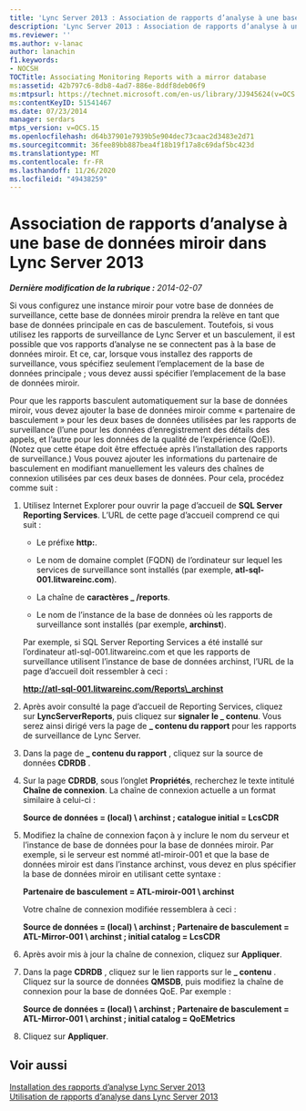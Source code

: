 ```yaml
---
title: 'Lync Server 2013 : Association de rapports d’analyse à une base de données miroir'
description: 'Lync Server 2013 : Association de rapports d’analyse à une base de données miroir.'
ms.reviewer: ''
ms.author: v-lanac
author: lanachin
f1.keywords:
- NOCSH
TOCTitle: Associating Monitoring Reports with a mirror database
ms:assetid: 42b797c6-8db8-4ad7-886e-8ddf8deb06f9
ms:mtpsurl: https://technet.microsoft.com/en-us/library/JJ945624(v=OCS.15)
ms:contentKeyID: 51541467
ms.date: 07/23/2014
manager: serdars
mtps_version: v=OCS.15
ms.openlocfilehash: d64b37901e7939b5e904dec73caac2d3483e2d71
ms.sourcegitcommit: 36fee89bb887bea4f18b19f17a8c69daf5bc423d
ms.translationtype: MT
ms.contentlocale: fr-FR
ms.lasthandoff: 11/26/2020
ms.locfileid: "49438259"
---
```

# <a name="associating-monitoring-reports-with-a-mirror-database-in-lync-server-2013"></a>Association de rapports d’analyse à une base de données miroir dans Lync Server 2013

<div data-xmlns="http://www.w3.org/1999/xhtml">

<div class="topic" data-xmlns="http://www.w3.org/1999/xhtml" data-msxsl="urn:schemas-microsoft-com:xslt" data-cs="https://msdn.microsoft.com/">

<div data-asp="https://msdn2.microsoft.com/asp">



</div>

<div id="mainSection">

<div id="mainBody">

<span> </span>

_**Dernière modification de la rubrique :** 2014-02-07_

Si vous configurez une instance miroir pour votre base de données de surveillance, cette base de données miroir prendra la relève en tant que base de données principale en cas de basculement. Toutefois, si vous utilisez les rapports de surveillance de Lync Server et un basculement, il est possible que vos rapports d’analyse ne se connectent pas à la base de données miroir. Et ce, car, lorsque vous installez des rapports de surveillance, vous spécifiez seulement l’emplacement de la base de données principale ; vous devez aussi spécifier l’emplacement de la base de données miroir.

Pour que les rapports basculent automatiquement sur la base de données miroir, vous devez ajouter la base de données miroir comme « partenaire de basculement » pour les deux bases de données utilisées par les rapports de surveillance (l’une pour les données d’enregistrement des détails des appels, et l’autre pour les données de la qualité de l’expérience (QoE)). (Notez que cette étape doit être effectuée après l’installation des rapports de surveillance.) Vous pouvez ajouter les informations du partenaire de basculement en modifiant manuellement les valeurs des chaînes de connexion utilisées par ces deux bases de données. Pour cela, procédez comme suit :

1.  Utilisez Internet Explorer pour ouvrir la page d’accueil de **SQL Server Reporting Services**. L’URL de cette page d’accueil comprend ce qui suit :
    
      - Le préfixe **http:**.
    
      - Le nom de domaine complet (FQDN) de l’ordinateur sur lequel les services de surveillance sont installés (par exemple, **atl-sql-001.litwareinc.com**).
    
      - La chaîne de **caractères \_ /reports**.
    
      - Le nom de l’instance de la base de données où les rapports de surveillance sont installés (par exemple, **archinst**).
    
    Par exemple, si SQL Server Reporting Services a été installé sur l’ordinateur atl-sql-001.litwareinc.com et que les rapports de surveillance utilisent l’instance de base de données archinst, l’URL de la page d’accueil doit ressembler à ceci :
    
    **http://atl-sql-001.litwareinc.com/Reports\_archinst**

2.  Après avoir consulté la page d’accueil de Reporting Services, cliquez sur **LyncServerReports**, puis cliquez sur **signaler le \_ contenu**. Vous serez ainsi dirigé vers la page de **\_ contenu du rapport** pour les rapports de surveillance de Lync Server.

3.  Dans la page de **\_ contenu du rapport** , cliquez sur la source de données **CDRDB** .

4.  Sur la page **CDRDB**, sous l’onglet **Propriétés**, recherchez le texte intitulé **Chaîne de connexion**. La chaîne de connexion actuelle a un format similaire à celui-ci :
    
    **Source de données = (local) \\ archinst ; catalogue initial = LcsCDR**

5.  Modifiez la chaîne de connexion façon à y inclure le nom du serveur et l’instance de base de données pour la base de données miroir. Par exemple, si le serveur est nommé atl-miroir-001 et que la base de données miroir est dans l’instance archinst, vous devez en plus spécifier la base de données miroir en utilisant cette syntaxe :
    
    **Partenaire de basculement = ATL-miroir-001 \\ archinst**
    
    Votre chaîne de connexion modifiée ressemblera à ceci :
    
    **Source de données = (local) \\ archinst ; Partenaire de basculement = ATL-Mirror-001 \\ archinst ; initial catalog = LcsCDR**

6.  Après avoir mis à jour la chaîne de connexion, cliquez sur **Appliquer**.

7.  Dans la page **CDRDB** , cliquez sur le lien rapports sur le **\_ contenu** . Cliquez sur la source de données **QMSDB**, puis modifiez la chaîne de connexion pour la base de données QoE. Par exemple :
    
    **Source de données = (local) \\ archinst ; Partenaire de basculement = ATL-Mirror-001 \\ archinst ; initial catalog = QoEMetrics**

8.  Cliquez sur **Appliquer**.

<div>

## <a name="see-also"></a>Voir aussi


[Installation des rapports d’analyse Lync Server 2013](lync-server-2013-installing-lync-server-2013-monitoring-reports.md)  
[Utilisation de rapports d’analyse dans Lync Server 2013](lync-server-2013-using-monitoring-reports.md)  
  

</div>

</div>

<span> </span>

</div>

</div>

</div>

